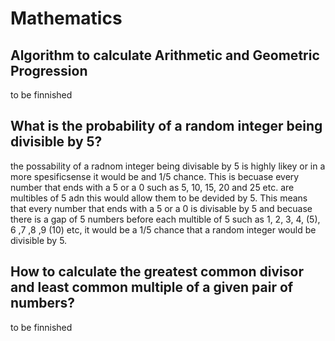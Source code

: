 # Mathematics
## Algorithm to calculate Arithmetic and Geometric Progression
to be finnished

## What is the probability of a random integer being divisible by 5?
the possability of a radnom integer being divisable by 5 is highly likey or in a more spesificsense it would be and 1/5 chance. This is becuase every number that ends with a 5 or a 0 such as 5, 10, 15, 20 and 25 etc. are multibles of 5 adn this would allow them to be devided by 5. This means that every number that ends with a 5 or a 0 is divisable by 5 and becuase there is a gap of 5 numbers before each multible of 5 such as 1, 2, 3, 4, (5), 6 ,7 ,8 ,9 (10) etc, it would be a 1/5 chance that a random integer would be divisible by 5.

## How to calculate the greatest common divisor and least common multiple of a given pair of numbers?
to be finnished
